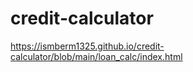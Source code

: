 # credit-calculator

https://ismberm1325.github.io/credit-calculator/blob/main/loan_calc/index.html
